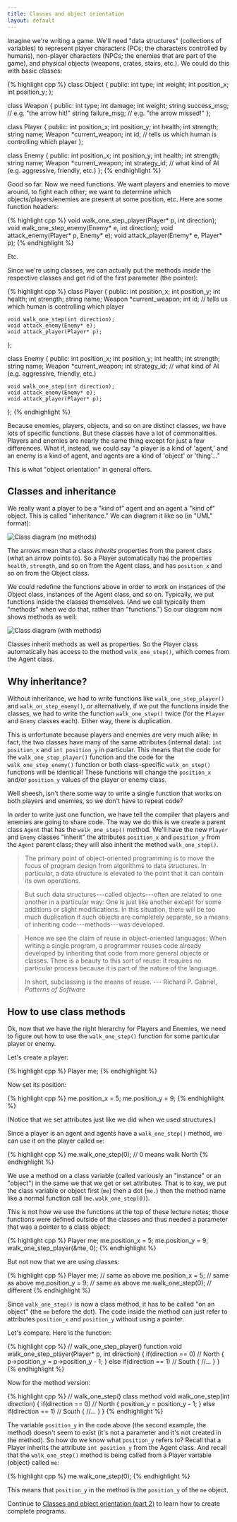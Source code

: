 ```yaml
---
title: Classes and object orientation
layout: default
---
```


Imagine we're writing a game. We'll need "data structures"
(collections of variables) to represent player characters (PCs; the
characters controlled by humans), non-player characters (NPCs; the
enemies that are part of the game), and physical objects (weapons,
crates, stairs, etc.). We could do this with basic classes:

{% highlight cpp %}
class Object
{
public:
    int type;
    int weight;
    int position_x;
    int position_y;
};

class Weapon
{
public:
    int type;
    int damage;
    int weight;
    string success_msg; // e.g. "the arrow hit!"
    string failure_msg; // e.g. "the arrow missed!"
};

class Player
{
public:
    int position_x;
    int position_y;
    int health;
    int strength;
    string name;
    Weapon *current_weapon;
    int id; // tells us which human is controlling which player
};

class Enemy
{
public:
    int position_x;
    int position_y;
    int health;
    int strength;
    string name;
    Weapon *current_weapon;
    int strategy_id; // what kind of AI (e.g. aggressive, friendly, etc.)
};
{% endhighlight %}

Good so far. Now we need functions. We want players and enemies to
move around, to fight each other; we want to determine which
objects/players/enemies are present at some position, etc. Here are
some function headers:

{% highlight cpp %}
void walk_one_step_player(Player* p, int direction);
void walk_one_step_enemy(Enemy* e, int direction);
void attack_enemy(Player* p, Enemy* e);
void attack_player(Enemy* e, Player* p);
{% endhighlight %}

Etc.

Since we're using classes, we can actually put the methods *inside*
the respective classes and get rid of the first parameter (the
pointer):

{% highlight cpp %}
class Player
{
public:
    int position_x;
    int position_y;
    int health;
    int strength;
    string name;
    Weapon *current_weapon;
    int id; // tells us which human is controlling which player
    
    void walk_one_step(int direction);
    void attack_enemy(Enemy* e);
    void attack_player(Player* p);
};

class Enemy
{
public:
    int position_x;
    int position_y;
    int health;
    int strength;
    string name;
    Weapon *current_weapon;
    int strategy_id; // what kind of AI (e.g. aggressive, friendly,
    etc.)
    
    void walk_one_step(int direction);
    void attack_enemy(Enemy* e);
    void attack_player(Player* p);
};
{% endhighlight %}

Because enemies, players, objects, and so on are distinct classes, we
have lots of specific functions. But these classes have a lot of
commonalities. Players and enemies are nearly the same thing except
for just a few differences. What if, instead, we could say "a player
is a kind of 'agent,' and an enemy is a kind of agent, and agents are
a kind of 'object' or 'thing'..."

This is what "object orientation" in general offers.

## Classes and inheritance

We really want a player to be a "kind of" agent and an agent a "kind
of" object. This is called "inheritance." We can diagram it like so
(in "UML" format):

![Class diagram (no methods)](/images/class-diagram-no-methods.png "Class diagram (no methods)")

The arrows mean that a class *inherits* properties from the parent
class (what an arrow points to). So a Player automatically has the
properties `health`, `strength`, and so on from the Agent class, and
has `position_x` and so on from the Object class.

We could redefine the functions above in order to work on instances of
the Object class, instances of the Agent class, and so on. Typically,
we put functions inside the classes themselves. (And we call typically
them "methods" when we do that, rather than "functions.") So our
diagram now shows methods as well:

![Class diagram (with methods)](/images/class-diagram-methods.png "Class diagram (with methods)")

Classes inherit methods as well as properties. So the Player class
automatically has access to the method `walk_one_step()`, which comes
from the Agent class.

## Why inheritance?

Without inheritance, we had to write functions like
`walk_one_step_player()` and `walk_on_step_enemy()`, or alternatively,
if we put the functions inside the classes, we had to write the
function `walk_one_step()` twice (for the `Player` and `Enemy` classes
each). Either way, there is duplication.

This is unfortunate because players and enemies are very much alike;
in fact, the two classes have many of the same attributes (internal
data): `int position_x` and `int position_y` in particular. This means
that the code for the `walk_one_step_player()` function and the code
for the `walk_one_step_enemy()` function or both class-specific
`walk_on_step()` functions will be identical! These functions will
change the `position_x` and/or `position_y` values of the player or
enemy class.

Well sheesh, isn't there some way to write a single function that
works on both players and enemies, so we don't have to repeat code?

In order to write just one function, we have tell the compiler that
players and enemies are going to share code. The way we do this is we
create a parent class `Agent` that has the `walk_one_step()` method.
We'll have the new `Player` and `Enemy` classes "inherit" the
attributes `position_x` and `position_y` from the `Agent` parent
class; they will also inherit the method `walk_one_step()`.

> The primary point of object-oriented programming is to move the
> focus of program design from algorithms to data structures. In
> particular, a data structure is elevated to the point that it can
> contain its own operations.

> But such data structures---called objects---often are related to one
> another in a particular way: One is just like another except for
> some additions or slight modifications. In this situation, there
> will be too much duplication if such objects are completely
> separate, so a means of inheriting code---methods---was developed.

> Hence we see the claim of reuse in object-oriented languages: When
> writing a single program, a programmer reuses code already developed
> by inheriting that code from more general objects or classes. There
> is a beauty to this sort of reuse: It requires no particular process
> because it is part of the nature of the language.

> In short, subclassing is the means of reuse. --- Richard P. Gabriel,
> *Patterns of Software*

## How to use class methods

Ok, now that we have the right hierarchy for Players and Enemies, we
need to figure out how to use the `walk_one_step()` function for some
particular player or enemy.

Let's create a player:

{% highlight cpp %}
Player me;
{% endhighlight %}

Now set its position:

{% highlight cpp %}
me.position_x = 5;
me.position_y = 9;
{% endhighlight %}

(Notice that we set attributes just like we did when we used
structures.)

Since a player is an agent and agents have a `walk_one_step()` method,
we can use it on the player called `me`:

{% highlight cpp %}
me.walk_one_step(0); // 0 means walk North
{% endhighlight %}

We use a method on a class variable (called variously an "instance" or
an "object") in the same we that we get or set attributes. That is to
say, we put the class variable or object first (`me`) then a dot
(`me.`) then the method name like a normal function call
(`me.walk_one_step(0)`).

This is not how we use the functions at the top of these lecture notes;
those functions were defined outside of the classes and thus needed a
parameter that was a pointer to a class object:

{% highlight cpp %}
Player me;
me.position_x = 5;
me.position_y = 9;
walk_one_step_player(&me, 0);
{% endhighlight %}

But not now that we are using classes:

{% highlight cpp %}
Player me;         // same as above
me.position_x = 5; // same as above
me.position_y = 9; // same as above
me.walk_one_step(0); // different
{% endhighlight %}

Since `walk_one_step()` is now a class method, it has to be called "on an
object" (the `me` before the dot). The code inside the method can just refer to
attributes `position_x` and `position_y` without using a pointer.

Let's compare. Here is the function:

{% highlight cpp %}
// walk_one_step_player() function
void walk_one_step_player(Player* p, int direction)
{
    if(direction == 0) // North
    {
        p->position_y = p->position_y - 1;
    }
    else if(direction == 1) // South
    {
    //...
    }
}
{% endhighlight %}

Now for the method version:

{% highlight cpp %}
// walk_one_step() class method
void walk_one_step(int direction)
{
    if(direction == 0) // North
    {
        position_y = position_y - 1;
    }
    else if(direction == 1) // South
    {
    //...
    }
}
{% endhighlight %}

The variable `position_y` in the code above (the second example, the
method) doesn't seem to exist (it's not a parameter and it's not
created in the method). So how do we know what `position_y` refers to?
Recall that a Player inherits the attribute `int position_y` from the
Agent class. And recall that the `walk_one_step()` method is being
called from a Player variable (object) called `me`:

{% highlight cpp %}
me.walk_one_step(0);
{% endhighlight %}

This means that `position_y` in the method is the `position_y` of the
`me` object.

Continue to
[Classes and object orientation (part 2)](/lecture/classes-and-object-orientation-2.html)
to learn how to create complete programs.

